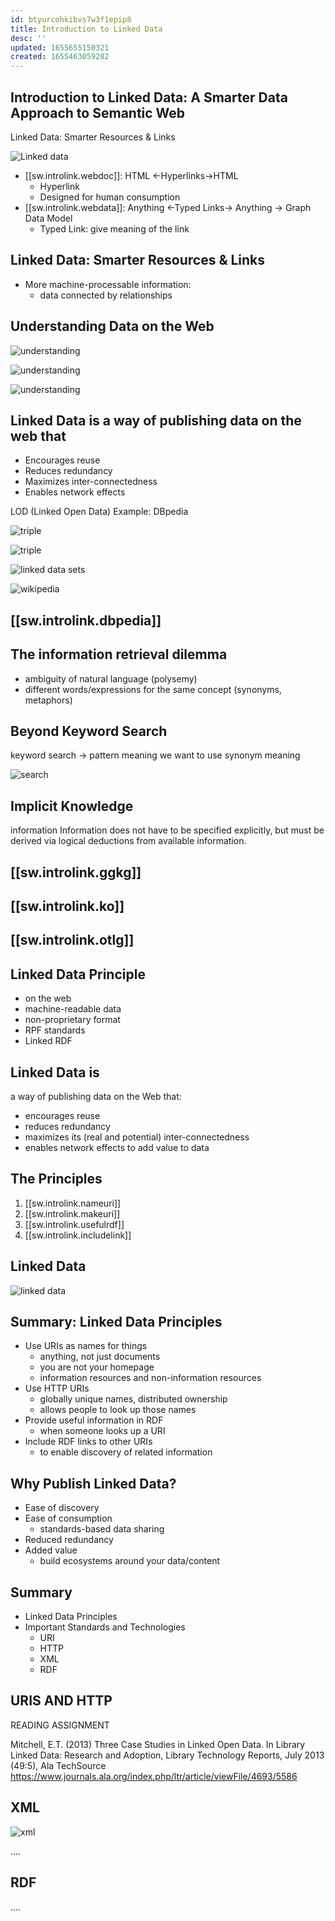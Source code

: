 ```yaml
---
id: btyurcohkibvs7w3f1epip8
title: Introduction to Linked Data
desc: ''
updated: 1655655150321
created: 1655463059282
---
```

## Introduction to Linked Data: A Smarter Data Approach to Semantic Web

Linked Data: Smarter Resources & Links

![Linked data](/assets/images/2022-06-19-20-15-29.png)

- [[sw.introlink.webdoc]]: HTML &larr;Hyperlinks&rarr;HTML
  - Hyperlink
  - Designed for human consumption
- [[sw.introlink.webdata]]: Anything &larr;Typed Links&rarr; Anything &rarr; Graph Data Model
  - Typed Link: give meaning of the link

## Linked Data: Smarter Resources & Links

- More machine-processable information:
  - data connected by relationships

## Understanding Data on the Web

![understanding](/assets/images/2022-06-19-20-28-48.png)

![understanding](/assets/images/2022-06-19-20-29-48.png)

![understanding](/assets/images/2022-06-19-20-31-03.png)

## Linked Data is a way of publishing data on the web that

- Encourages reuse
- Reduces redundancy
- Maximizes inter-connectedness
- Enables network effects

LOD (Linked Open Data) Example: DBpedia

![triple](/assets/images/2022-06-19-20-47-34.png)

![triple](/assets/images/2022-06-19-20-48-25.png)

![linked data sets](/assets/images/2022-06-19-20-49-24.png)

![wikipedia](/assets/images/2022-06-19-20-51-09.png)

## [[sw.introlink.dbpedia]]

## The information retrieval dilemma

- ambiguity of natural language (polysemy)
- different words/expressions for the same concept (synonyms, metaphors)

## Beyond Keyword Search

keyword search &rarr; pattern meaning
we want to use synonym meaning

![search](/assets/images/2022-06-19-21-12-58.png)

## Implicit Knowledge

information Information does not have to be specified explicitly, but must be derived via logical deductions from available information.

## [[sw.introlink.ggkg]]

## [[sw.introlink.ko]]

## [[sw.introlink.otlg]]

## Linked Data Principle

- on the web
- machine-readable data
- non-proprietary format
- RPF standards
- Linked RDF

## Linked Data is

a way of publishing data on the Web that:

- encourages reuse
- reduces redundancy
- maximizes its (real and potential) inter-connectedness
- enables network effects to add value to data

## The Principles

1. [[sw.introlink.nameuri]]
2. [[sw.introlink.makeuri]]
3. [[sw.introlink.usefulrdf]]
4. [[sw.introlink.includelink]]

## Linked Data

![linked data](/assets/images/2022-06-19-23-01-02.png)

## Summary: Linked Data Principles

- Use URIs as names for things
  - anything, not just documents
  - you are not your homepage
  - information resources and non-information resources
- Use HTTP URIs
  - globally unique names, distributed ownership
  - allows people to look up those names
- Provide useful information in RDF
  - when someone looks up a URI
- Include RDF links to other URIs
  - to enable discovery of related information

## Why Publish Linked Data?

- Ease of discovery
- Ease of consumption
  - standards-based data sharing
- Reduced redundancy
- Added value
  - build ecosystems around your data/content

## Summary

- Linked Data Principles
- Important Standards and Technologies
  - URI
  - HTTP
  - XML
  - RDF

## URIS AND HTTP

READING ASSIGNMENT

Mitchell, E.T. (2013) Three Case Studies in Linked Open Data. In Library Linked Data: Research and Adoption, Library Technology Reports, July 2013 (49:5), Ala TechSource <https://www.journals.ala.org/index.php/ltr/article/viewFile/4693/5586>

## XML

![xml](/assets/images/2022-06-19-23-06-40.png)

....

## RDF

....
